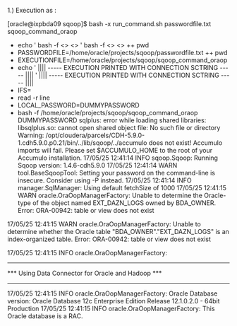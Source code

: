  
  1.) Execution as :

[oracle@ixpbda09 sqoop]$ bash -x run_command.sh passwordfile.txt sqoop_command_oraop
+ echo ' bash -f <<PASSWORDFILE>> <<EXECUTIONFILE>> '
 bash -f <<PASSWORDFILE>> <<EXECUTIONFILE>>
++ pwd
+ PASSWORDFILE=/home/oracle/projects/sqoop/passwordfile.txt
++ pwd
+ EXECUTIONFILE=/home/oracle/projects/sqoop/sqoop_command_oraop
+ echo ' |||| ----- EXECUTION PRINTED WITH CONNECTION SCTRING ----- |||| '
 |||| ----- EXECUTION PRINTED WITH CONNECTION SCTRING ----- ||||
+ IFS=
+ read -r line
+ LOCAL_PASSWORD=DUMMYPASSWORD
+ bash -f /home/oracle/projects/sqoop/sqoop_command_oraop DUMMYPASSWORD
sqlplus: error while loading shared libraries: libsqlplus.so: cannot open shared object file: No such file or directory
Warning: /opt/cloudera/parcels/CDH-5.9.0-1.cdh5.9.0.p0.21/bin/../lib/sqoop/../accumulo does not exist! Accumulo imports will fail.
Please set $ACCUMULO_HOME to the root of your Accumulo installation.
17/05/25 12:41:14 INFO sqoop.Sqoop: Running Sqoop version: 1.4.6-cdh5.9.0
17/05/25 12:41:14 WARN tool.BaseSqoopTool: Setting your password on the command-line is insecure. Consider using -P instead.
17/05/25 12:41:14 INFO manager.SqlManager: Using default fetchSize of 1000
17/05/25 12:41:15 WARN oracle.OraOopManagerFactory: Unable to determine the Oracle-type of the object named EXT_DAZN_LOGS owned by BDA_OWNER.
Error:
ORA-00942: table or view does not exist

17/05/25 12:41:15 WARN oracle.OraOopManagerFactory: Unable to determine whether the Oracle table "BDA_OWNER"."EXT_DAZN_LOGS" is an index-organized table.
Error:
ORA-00942: table or view does not exist

17/05/25 12:41:15 INFO oracle.OraOopManagerFactory:
**************************************************
*** Using Data Connector for Oracle and Hadoop ***
**************************************************
17/05/25 12:41:15 INFO oracle.OraOopManagerFactory: Oracle Database version: Oracle Database 12c Enterprise Edition Release 12.1.0.2.0 - 64bit Production
17/05/25 12:41:15 INFO oracle.OraOopManagerFactory: This Oracle database is a RAC.


